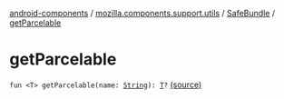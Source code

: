 [android-components](../../index.md) / [mozilla.components.support.utils](../index.md) / [SafeBundle](index.md) / [getParcelable](./get-parcelable.md)

# getParcelable

`fun <T> getParcelable(name: `[`String`](https://kotlinlang.org/api/latest/jvm/stdlib/kotlin/-string/index.html)`): `[`T`](get-parcelable.md#T)`?` [(source)](https://github.com/mozilla-mobile/android-components/blob/master/components/support/utils/src/main/java/mozilla/components/support/utils/SafeBundle.kt#L29)